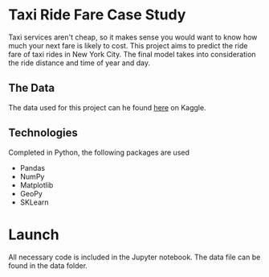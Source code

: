 # Taxi Ride Fare Case Study

Taxi services aren't cheap, so it makes sense you would want to know how much your next fare is likely to cost. This project aims to predict the ride fare of taxi rides in New York City. The final model takes into consideration the ride distance and time of year and day. 

## The Data

The data used for this project can he found [here](https://www.kaggle.com/c/new-york-city-taxi-fare-prediction/overview) on Kaggle.

## Technologies

Completed in Python, the following packages are used
 - Pandas
 - NumPy
 - Matplotlib
 - GeoPy
 - SKLearn
 
# Launch

All necessary code is included in the Jupyter notebook. The data file can be found in the data folder. 
